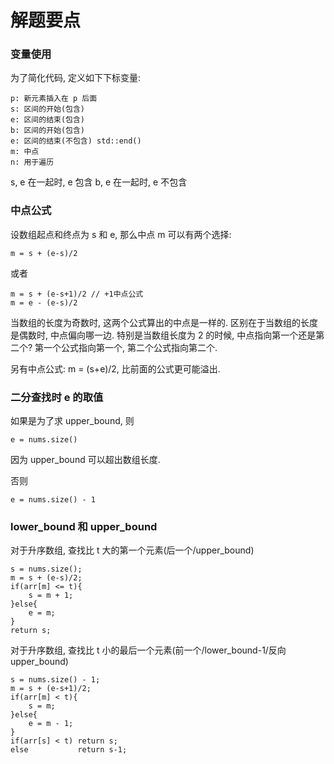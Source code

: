# 解题要点

### 变量使用

为了简化代码, 定义如下下标变量:

	p: 新元素插入在 p 后面
	s: 区间的开始(包含)
	e: 区间的结束(包含)
	b: 区间的开始(包含)
	e: 区间的结束(不包含) std::end()
	m: 中点
	n: 用于遍历

s, e 在一起时, e 包含
b, e 在一起时, e 不包含

### 中点公式

设数组起点和终点为 s 和 e, 那么中点 m 可以有两个选择:

	m = s + (e-s)/2

或者

	m = s + (e-s+1)/2 // +1中点公式
	m = e - (e-s)/2

当数组的长度为奇数时, 这两个公式算出的中点是一样的. 区别在于当数组的长度是偶数时, 中点偏向哪一边. 特别是当数组长度为 2 的时候, 中点指向第一个还是第二个? 第一个公式指向第一个, 第二个公式指向第二个.

另有中点公式: m = (s+e)/2, 比前面的公式更可能溢出.

### 二分查找时 e 的取值

如果是为了求 upper_bound, 则

	e = nums.size()

因为 upper_bound 可以超出数组长度.

否则

	e = nums.size() - 1

### lower_bound 和 upper_bound

对于升序数组, 查找比 t 大的第一个元素(后一个/upper_bound)

	s = nums.size();
	m = s + (e-s)/2;
	if(arr[m] <= t){
		s = m + 1;
	}else{
		e = m;
	}
	return s;

对于升序数组, 查找比 t 小的最后一个元素(前一个/lower_bound-1/反向upper_bound)

	s = nums.size() - 1;
	m = s + (e-s+1)/2;
	if(arr[m] < t){
		s = m;
	}else{
		e = m - 1;
	}
	if(arr[s] < t) return s;
	else           return s-1;
